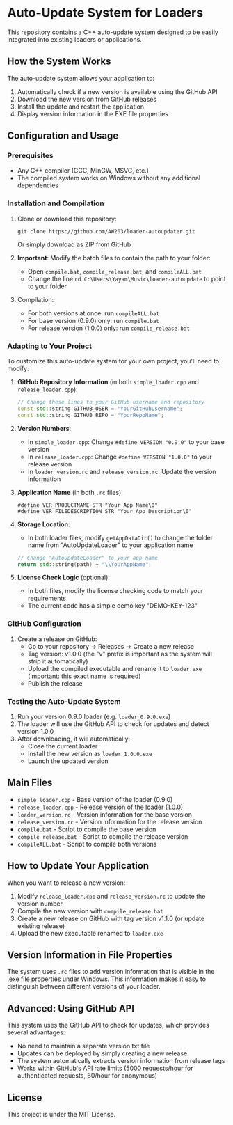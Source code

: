 # Auto-Update System for Loaders

This repository contains a C++ auto-update system designed to be easily integrated into existing loaders or applications.

## How the System Works

The auto-update system allows your application to:

1. Automatically check if a new version is available using the GitHub API
2. Download the new version from GitHub releases
3. Install the update and restart the application
4. Display version information in the EXE file properties

## Configuration and Usage

### Prerequisites

- Any C++ compiler (GCC, MinGW, MSVC, etc.)
- The compiled system works on Windows without any additional dependencies

### Installation and Compilation

1. Clone or download this repository:
   ```
   git clone https://github.com/AW203/loader-autoupdater.git
   ```
   Or simply download as ZIP from GitHub

2. **Important**: Modify the batch files to contain the path to your folder:
   - Open `compile.bat`, `compile_release.bat`, and `compileALL.bat`
   - Change the line `cd C:\Users\Yayam\Music\loader-autoupdate` to point to your folder

3. Compilation:
   - For both versions at once: run `compileALL.bat`
   - For base version (0.9.0) only: run `compile.bat`
   - For release version (1.0.0) only: run `compile_release.bat`

### Adapting to Your Project

To customize this auto-update system for your own project, you'll need to modify:

1. **GitHub Repository Information** (in both `simple_loader.cpp` and `release_loader.cpp`):
   ```cpp
   // Change these lines to your GitHub username and repository
   const std::string GITHUB_USER = "YourGitHubUsername";
   const std::string GITHUB_REPO = "YourRepoName";
   ```

2. **Version Numbers**:
   - In `simple_loader.cpp`: Change `#define VERSION "0.9.0"` to your base version
   - In `release_loader.cpp`: Change `#define VERSION "1.0.0"` to your release version
   - In `loader_version.rc` and `release_version.rc`: Update the version information

3. **Application Name** (in both `.rc` files):
   ```
   #define VER_PRODUCTNAME_STR "Your App Name\0"
   #define VER_FILEDESCRIPTION_STR "Your App Description\0"
   ```

4. **Storage Location**:
   - In both loader files, modify `getAppDataDir()` to change the folder name from "AutoUpdateLoader" to your application name
   ```cpp
   // Change "AutoUpdateLoader" to your app name
   return std::string(path) + "\\YourAppName";
   ```

5. **License Check Logic** (optional):
   - In both files, modify the license checking code to match your requirements
   - The current code has a simple demo key "DEMO-KEY-123"

### GitHub Configuration

1. Create a release on GitHub:
   - Go to your repository → Releases → Create a new release
   - Tag version: v1.0.0 (the "v" prefix is important as the system will strip it automatically)
   - Upload the compiled executable and rename it to `loader.exe` (important: this exact name is required)
   - Publish the release

### Testing the Auto-Update System

1. Run your version 0.9.0 loader (e.g. `loader_0.9.0.exe`)
2. The loader will use the GitHub API to check for updates and detect version 1.0.0
3. After downloading, it will automatically:
   - Close the current loader
   - Install the new version as `loader_1.0.0.exe`
   - Launch the updated version

## Main Files

- `simple_loader.cpp` - Base version of the loader (0.9.0)
- `release_loader.cpp` - Release version of the loader (1.0.0)
- `loader_version.rc` - Version information for the base version
- `release_version.rc` - Version information for the release version
- `compile.bat` - Script to compile the base version
- `compile_release.bat` - Script to compile the release version
- `compileALL.bat` - Script to compile both versions

## How to Update Your Application

When you want to release a new version:

1. Modify `release_loader.cpp` and `release_version.rc` to update the version number
2. Compile the new version with `compile_release.bat`
3. Create a new release on GitHub with tag version v1.1.0 (or update existing release)
4. Upload the new executable renamed to `loader.exe`

## Version Information in File Properties

The system uses `.rc` files to add version information that is visible in the .exe file properties under Windows. This information makes it easy to distinguish between different versions of your loader.

## Advanced: Using GitHub API

This system uses the GitHub API to check for updates, which provides several advantages:
- No need to maintain a separate version.txt file
- Updates can be deployed by simply creating a new release
- The system automatically extracts version information from release tags
- Works within GitHub's API rate limits (5000 requests/hour for authenticated requests, 60/hour for anonymous)

## License

This project is under the MIT License. 